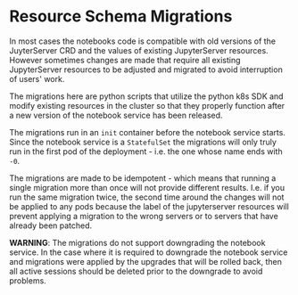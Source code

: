 # Resource Schema Migrations

In most cases the notebooks code is compatible with old versions of the JuyterServer CRD and the values of existing
JupyterServer resources. However sometimes changes are made that require all existing JupyterServer resources
to be adjusted and migrated to avoid interruption of users' work.

The migrations here are python scripts that utilize the python k8s SDK and modify
existing resources in the cluster so that they properly function after a new version of the notebook
service has been released.

The migrations run in an `init` container before the notebook service starts. Since the notebook service
is a `StatefulSet` the migrations will only truly run in the first pod of the deployment - i.e. the one whose
name ends with `-0`.

The migrations are made to be idempotent - which means that running a single migration more than once 
will not provide different results. I.e. if you run the same migration twice, the second time
around the changes will not be applied to any pods because the label of the jupyterserver resources
will prevent applying a migration to the wrong servers or to servers that have already been patched.

**WARNING**: The migrations do not support downgrading the notebook service. In the case 
where it is required to downgrade the notebook service and migrations were applied by
the upgrades that will be rolled back, then all active sessions should be deleted prior to
the downgrade to avoid problems.